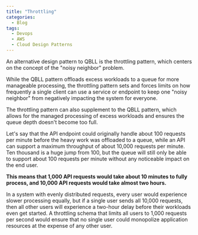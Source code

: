```yaml
---
title: "Throttling"
categories:
  - Blog
tags:
  - Devops
  - AWS
  - Cloud Design Patterns
---
```


An alternative design pattern to QBLL is the throttling pattern, which centers on the concept of the "noisy neighbor" problem. 

While the QBLL pattern offloads excess workloads to a queue for more manageable processing, the throttling pattern sets and forces limits on how frequently a single client can use a service or endpoint to keep one "noisy neighbor" from negatively impacting the system for everyone. 

The throttling pattern can also supplement to the QBLL pattern, which allows for the managed processing of excess workloads and ensures the queue depth doesn't become too full.

Let's say that the API endpoint could originally handle about 100 requests per minute before the heavy work was offloaded to a queue, while an API can support a maximum throughput of about 10,000 requests per minute. Ten thousand is a huge jump from 100, but the queue will still only be able to support about 100 requests per minute without any noticeable impact on the end user. 

<b>This means that 1,000 API requests would take about 10 minutes to fully process, and 10,000 API requests would take almost two hours.</b>

In a system with evenly distributed requests, every user would experience slower processing equally, but if a single user sends all 10,000 requests, then all other users will experience a two-hour delay before their workloads even get started. A throttling schema that limits all users to 1,000 requests per second would ensure that no single user could monopolize application resources at the expense of any other user.